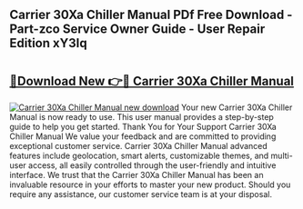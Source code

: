 ## Carrier 30Xa Chiller Manual PDf Free Download - Part-zco Service Owner Guide - User Repair Edition xY3Iq

# <h2><a href="http://bc11418.oget.top/?id=Carrier+30Xa+Chiller+Manual">🔗Download New 👉🔴 Carrier 30Xa Chiller Manual</a></h2>

[![Carrier 30Xa Chiller Manual new download](https://i.imgur.com/5g1atiW.png)](http://bc11418.oget.top/?id=Carrier+30Xa+Chiller+Manual)
Your new Carrier 30Xa Chiller Manual is now ready to use. This user manual provides a step-by-step guide to help you get started. Thank You for Your Support Carrier 30Xa Chiller Manual We value your feedback and are committed to providing exceptional customer service. Carrier 30Xa Chiller Manual advanced features include geolocation, smart alerts, customizable themes, and multi-user access, all easily controlled through the user-friendly and intuitive interface. We trust that the Carrier 30Xa Chiller Manual has been an invaluable resource in your efforts to master your new product. Should you require any assistance, our customer service team is at your disposal.
